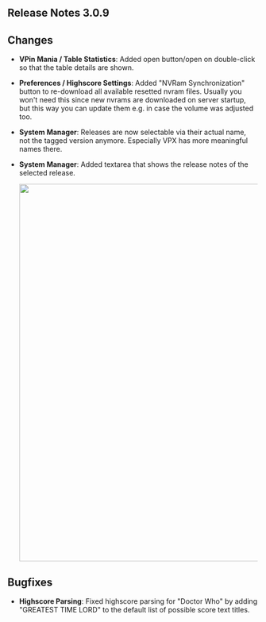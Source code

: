 ## Release Notes 3.0.9

## Changes

- **VPin Mania / Table Statistics**: Added open button/open on double-click so that the table details are shown.
- **Preferences / Highscore Settings**: Added "NVRam Synchronization" button to re-download all available resetted nvram files. Usually you won't need this since new nvrams are downloaded on server startup, but this way you can update them e.g. in case the volume was adjusted too.
- **System Manager**: Releases are now selectable via their actual name, not the tagged version anymore. Especially VPX has more meaningful names there.
- **System Manager**: Added textarea that shows the release notes of the selected release.
    
  <img src="https://raw.githubusercontent.com/syd711/vpin-studio/main/documentation/components/installer.png" width="760" />


## Bugfixes

- **Highscore Parsing**: Fixed highscore parsing for "Doctor Who" by adding "GREATEST TIME LORD" to the default list of possible score text titles.